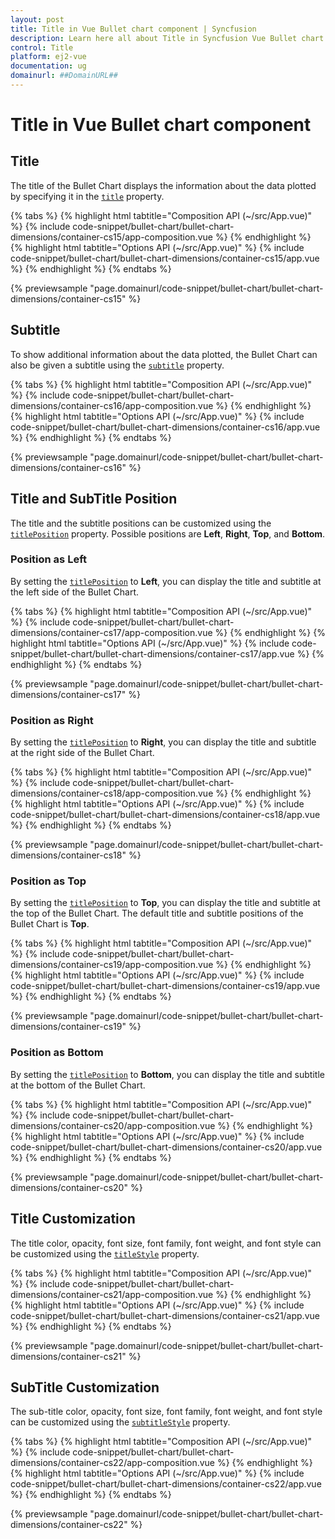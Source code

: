 ```yaml
---
layout: post
title: Title in Vue Bullet chart component | Syncfusion
description: Learn here all about Title in Syncfusion Vue Bullet chart component of Syncfusion Essential JS 2 and more.
control: Title 
platform: ej2-vue
documentation: ug
domainurl: ##DomainURL##
---
```


# Title in Vue Bullet chart component

## Title

The title of the Bullet Chart displays the information about the data plotted by specifying it in the [`title`](https://ej2.syncfusion.com/vue/documentation/api/bullet-chart/#title) property.

{% tabs %}
{% highlight html tabtitle="Composition API (~/src/App.vue)" %}
{% include code-snippet/bullet-chart/bullet-chart-dimensions/container-cs15/app-composition.vue %}
{% endhighlight %}
{% highlight html tabtitle="Options API (~/src/App.vue)" %}
{% include code-snippet/bullet-chart/bullet-chart-dimensions/container-cs15/app.vue %}
{% endhighlight %}
{% endtabs %}
        
{% previewsample "page.domainurl/code-snippet/bullet-chart/bullet-chart-dimensions/container-cs15" %}

## Subtitle

To show additional information about the data plotted, the Bullet Chart can also be given a subtitle using the [`subtitle`](https://ej2.syncfusion.com/vue/documentation/api/bullet-chart/#subtitle) property.

{% tabs %}
{% highlight html tabtitle="Composition API (~/src/App.vue)" %}
{% include code-snippet/bullet-chart/bullet-chart-dimensions/container-cs16/app-composition.vue %}
{% endhighlight %}
{% highlight html tabtitle="Options API (~/src/App.vue)" %}
{% include code-snippet/bullet-chart/bullet-chart-dimensions/container-cs16/app.vue %}
{% endhighlight %}
{% endtabs %}
        
{% previewsample "page.domainurl/code-snippet/bullet-chart/bullet-chart-dimensions/container-cs16" %}

## Title and SubTitle Position

The title and the subtitle positions can be customized using the [`titlePosition`](https://ej2.syncfusion.com/vue/documentation/api/bullet-chart/#titleposition) property. Possible positions are **Left**, **Right**, **Top**, and **Bottom**.

### Position as Left

By setting the [`titlePosition`](https://ej2.syncfusion.com/vue/documentation/api/bullet-chart/#titleposition) to **Left**, you can display the title and subtitle at the left side of the Bullet Chart.

{% tabs %}
{% highlight html tabtitle="Composition API (~/src/App.vue)" %}
{% include code-snippet/bullet-chart/bullet-chart-dimensions/container-cs17/app-composition.vue %}
{% endhighlight %}
{% highlight html tabtitle="Options API (~/src/App.vue)" %}
{% include code-snippet/bullet-chart/bullet-chart-dimensions/container-cs17/app.vue %}
{% endhighlight %}
{% endtabs %}
        
{% previewsample "page.domainurl/code-snippet/bullet-chart/bullet-chart-dimensions/container-cs17" %}

### Position as Right

By setting the [`titlePosition`](https://ej2.syncfusion.com/vue/documentation/api/bullet-chart/#titleposition) to **Right**, you can display the title and subtitle at the right side of the Bullet Chart.

{% tabs %}
{% highlight html tabtitle="Composition API (~/src/App.vue)" %}
{% include code-snippet/bullet-chart/bullet-chart-dimensions/container-cs18/app-composition.vue %}
{% endhighlight %}
{% highlight html tabtitle="Options API (~/src/App.vue)" %}
{% include code-snippet/bullet-chart/bullet-chart-dimensions/container-cs18/app.vue %}
{% endhighlight %}
{% endtabs %}
        
{% previewsample "page.domainurl/code-snippet/bullet-chart/bullet-chart-dimensions/container-cs18" %}

### Position as Top

By setting the [`titlePosition`](https://ej2.syncfusion.com/vue/documentation/api/bullet-chart/#titleposition) to **Top**, you can display the title and subtitle at the top of the Bullet Chart. The default title and subtitle positions of the Bullet Chart is **Top**.

{% tabs %}
{% highlight html tabtitle="Composition API (~/src/App.vue)" %}
{% include code-snippet/bullet-chart/bullet-chart-dimensions/container-cs19/app-composition.vue %}
{% endhighlight %}
{% highlight html tabtitle="Options API (~/src/App.vue)" %}
{% include code-snippet/bullet-chart/bullet-chart-dimensions/container-cs19/app.vue %}
{% endhighlight %}
{% endtabs %}
        
{% previewsample "page.domainurl/code-snippet/bullet-chart/bullet-chart-dimensions/container-cs19" %}

### Position as Bottom

By setting the [`titlePosition`](https://ej2.syncfusion.com/vue/documentation/api/bullet-chart/#titleposition) to **Bottom**, you can display the title and subtitle at the bottom of the Bullet Chart.

{% tabs %}
{% highlight html tabtitle="Composition API (~/src/App.vue)" %}
{% include code-snippet/bullet-chart/bullet-chart-dimensions/container-cs20/app-composition.vue %}
{% endhighlight %}
{% highlight html tabtitle="Options API (~/src/App.vue)" %}
{% include code-snippet/bullet-chart/bullet-chart-dimensions/container-cs20/app.vue %}
{% endhighlight %}
{% endtabs %}
        
{% previewsample "page.domainurl/code-snippet/bullet-chart/bullet-chart-dimensions/container-cs20" %}

## Title Customization

The title color, opacity, font size, font family, font weight, and font style can be customized using the [`titleStyle`](https://ej2.syncfusion.com/vue/documentation/api/bullet-chart/#titlestyle) property.

{% tabs %}
{% highlight html tabtitle="Composition API (~/src/App.vue)" %}
{% include code-snippet/bullet-chart/bullet-chart-dimensions/container-cs21/app-composition.vue %}
{% endhighlight %}
{% highlight html tabtitle="Options API (~/src/App.vue)" %}
{% include code-snippet/bullet-chart/bullet-chart-dimensions/container-cs21/app.vue %}
{% endhighlight %}
{% endtabs %}
        
{% previewsample "page.domainurl/code-snippet/bullet-chart/bullet-chart-dimensions/container-cs21" %}

## SubTitle Customization

The sub-title color, opacity, font size, font family, font weight, and font style can be customized using the [`subtitleStyle`](https://ej2.syncfusion.com/vue/documentation/api/bullet-chart/#subtitlestyle) property.

{% tabs %}
{% highlight html tabtitle="Composition API (~/src/App.vue)" %}
{% include code-snippet/bullet-chart/bullet-chart-dimensions/container-cs22/app-composition.vue %}
{% endhighlight %}
{% highlight html tabtitle="Options API (~/src/App.vue)" %}
{% include code-snippet/bullet-chart/bullet-chart-dimensions/container-cs22/app.vue %}
{% endhighlight %}
{% endtabs %}
        
{% previewsample "page.domainurl/code-snippet/bullet-chart/bullet-chart-dimensions/container-cs22" %}